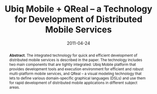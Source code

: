 ---
title: "Ubiq Mobile + QReal – a Technology for Development of Distributed Mobile Services"
authors: '<i>Timofey Bryksin, Yurii Litvinov, Valentin Onossovski, and Andrey Terekhov</i>'
collection: publications
permalink: /publication/2011-04-24-ubiq
date: 2011-04-24
venue: "the proceedings of <b>FRUCT'11</b>"
pdf: 'https://www.fruct.org/publications/fruct10/files/Bry.pdf'
counter_id: 'C1'
level: 'Regional'
abstract: "<p><b>Abstract</b>. The integrated technology for quick and efficient development of distributed mobile services is described in the paper. The technology includes two main components that are tightly integrated: Ubiq Mobile platform that provides development tools and execution environment for efficient and robust multi-platform mobile services, and QReal – a visual modeling technology that lets to define various domain-specific graphical languages (DSLs) and use them for rapid development of distributed mobile applications in different subject areas.</p>"
---
